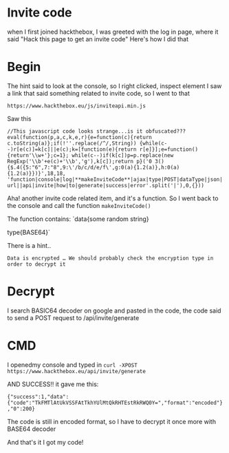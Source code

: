 # Invite code

when I first joined hackthebox, I was greeted with the log in page, where it said "Hack this page to get an invite code" 
Here's how I did that

# Begin

The hint said to look at the console, so I right clicked, inspect element
I saw a link that said something related to invite code, so I went to that

`https://www.hackthebox.eu/js/inviteapi.min.js`
 
Saw this

`//This javascript code looks strange...is it obfuscated???
eval(function(p,a,c,k,e,r){e=function(c){return c.toString(a)};if(!''.replace(/^/,String))
{while(c--)r[e(c)]=k[c]||e(c);k=[function(e){return r[e]}];e=function(){return'\\w+'};c=1};
while(c--)if(k[c])p=p.replace(new RegExp('\\b'+e(c)+'\\b','g'),k[c]);return p}('0 3(){$.4({5:"6",7:"8",9:\'/b/c/d/e/f\',g:0(a){1.2(a)},h:0(a){1.2(a)}})}',18,18,
'function|console|log|**makeInviteCode**|ajax|type|POST|dataType|json|url||api|invite|how|to|generate|success|error'.split('|'),0,{}))`

Aha! another invite code related item, and it's a function. So I went back to the console and call the function
`makeInviteCode()`

The function contains:
`data{some random string}

 type{BASE64}`

There is a hint..

`Data is encrypted … We should probably check the encryption type in order to decrypt it`

# Decrypt

I search BASIC64 decoder on google and pasted in the code,
the code said to send a POST request to /api/invite/generate

# CMD
I openedmy console and typed in 
`curl -XPOST https://www.hackthebox.eu/api/invite/generate`

AND SUCCESS!!
it gave me this: 

`{"success":1,"data":{"code":"TkFMTlAtUkVSSFAtTkhYUlMtQkRHTEstRkRWQ0Y=","format":"encoded"},"0":200}`

The code is still in encoded format, so I have to decrypt it once more with BASE64 decoder

And that's it I got my code!





#
